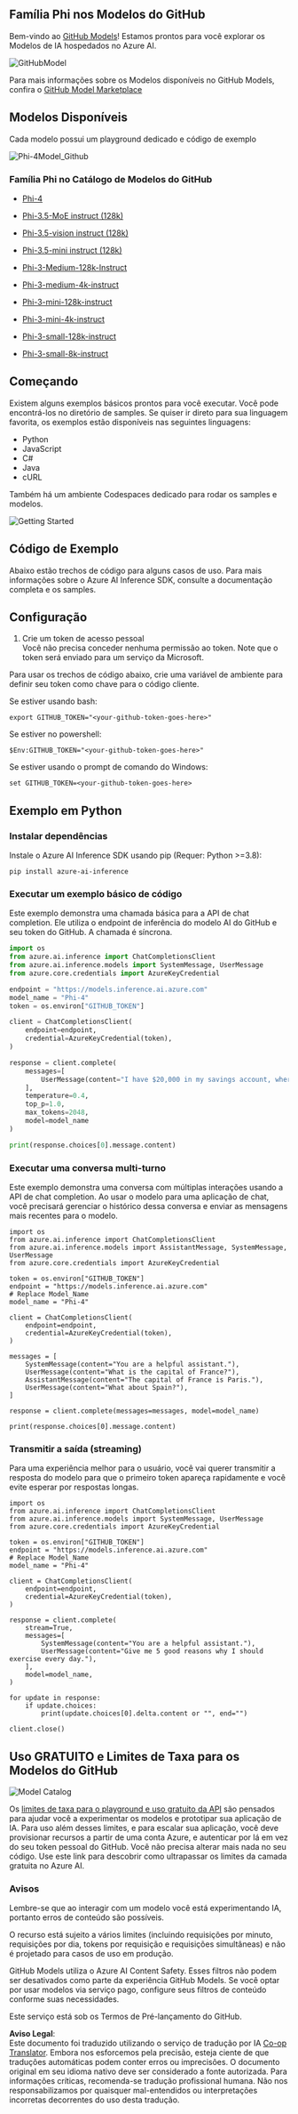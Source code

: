 <!--
CO_OP_TRANSLATOR_METADATA:
{
  "original_hash": "fb67a08b9fc911a10ed58081fadef416",
  "translation_date": "2025-05-09T08:47:25+00:00",
  "source_file": "md/01.Introduction/02/02.GitHubModel.md",
  "language_code": "pt"
}
-->
## Família Phi nos Modelos do GitHub

Bem-vindo ao [GitHub Models](https://github.com/marketplace/models)! Estamos prontos para você explorar os Modelos de IA hospedados no Azure AI.

![GitHubModel](../../../../../translated_images/GitHub_ModelCatalog.4fc858ab26afe64c43f5e423ad0c5c733878bb536fdb027a5bcf1f80c41b0633.pt.png)

Para mais informações sobre os Modelos disponíveis no GitHub Models, confira o [GitHub Model Marketplace](https://github.com/marketplace/models)

## Modelos Disponíveis

Cada modelo possui um playground dedicado e código de exemplo

![Phi-4Model_Github](../../../../../translated_images/GitHub_ModelPlay.998e294f6ee69c3ca174c880b32af9feec4221d0d787de899ad9bb2da3b58981.pt.png)

### Família Phi no Catálogo de Modelos do GitHub

- [Phi-4](https://github.com/marketplace/models/azureml/Phi-4)

- [Phi-3.5-MoE instruct (128k)](https://github.com/marketplace/models/azureml/Phi-3-5-MoE-instruct)

- [Phi-3.5-vision instruct (128k)](https://github.com/marketplace/models/azureml/Phi-3-5-vision-instruct)

- [Phi-3.5-mini instruct (128k)](https://github.com/marketplace/models/azureml/Phi-3-5-mini-instruct)

- [Phi-3-Medium-128k-Instruct](https://github.com/marketplace/models/azureml/Phi-3-medium-128k-instruct)

- [Phi-3-medium-4k-instruct](https://github.com/marketplace/models/azureml/Phi-3-medium-4k-instruct)

- [Phi-3-mini-128k-instruct](https://github.com/marketplace/models/azureml/Phi-3-mini-128k-instruct)

- [Phi-3-mini-4k-instruct](https://github.com/marketplace/models/azureml/Phi-3-mini-4k-instruct)

- [Phi-3-small-128k-instruct](https://github.com/marketplace/models/azureml/Phi-3-small-128k-instruct)

- [Phi-3-small-8k-instruct](https://github.com/marketplace/models/azureml/Phi-3-small-8k-instruct)

## Começando

Existem alguns exemplos básicos prontos para você executar. Você pode encontrá-los no diretório de samples. Se quiser ir direto para sua linguagem favorita, os exemplos estão disponíveis nas seguintes linguagens:

- Python
- JavaScript
- C#
- Java
- cURL

Também há um ambiente Codespaces dedicado para rodar os samples e modelos.

![Getting Started](../../../../../translated_images/GitHub_ModelGetStarted.b4b839a081583da39bc976c2f0d8ac4603d3b8c23194b16cc9e0a1014f5611d0.pt.png)

## Código de Exemplo

Abaixo estão trechos de código para alguns casos de uso. Para mais informações sobre o Azure AI Inference SDK, consulte a documentação completa e os samples.

## Configuração

1. Crie um token de acesso pessoal  
Você não precisa conceder nenhuma permissão ao token. Note que o token será enviado para um serviço da Microsoft.

Para usar os trechos de código abaixo, crie uma variável de ambiente para definir seu token como chave para o código cliente.

Se estiver usando bash:  
```
export GITHUB_TOKEN="<your-github-token-goes-here>"
```  
Se estiver no powershell:  

```
$Env:GITHUB_TOKEN="<your-github-token-goes-here>"
```  

Se estiver usando o prompt de comando do Windows:  

```
set GITHUB_TOKEN=<your-github-token-goes-here>
```  

## Exemplo em Python

### Instalar dependências  
Instale o Azure AI Inference SDK usando pip (Requer: Python >=3.8):

```
pip install azure-ai-inference
```  
### Executar um exemplo básico de código

Este exemplo demonstra uma chamada básica para a API de chat completion. Ele utiliza o endpoint de inferência do modelo AI do GitHub e seu token do GitHub. A chamada é síncrona.

```python
import os
from azure.ai.inference import ChatCompletionsClient
from azure.ai.inference.models import SystemMessage, UserMessage
from azure.core.credentials import AzureKeyCredential

endpoint = "https://models.inference.ai.azure.com"
model_name = "Phi-4"
token = os.environ["GITHUB_TOKEN"]

client = ChatCompletionsClient(
    endpoint=endpoint,
    credential=AzureKeyCredential(token),
)

response = client.complete(
    messages=[
        UserMessage(content="I have $20,000 in my savings account, where I receive a 4% profit per year and payments twice a year. Can you please tell me how long it will take for me to become a millionaire? Also, can you please explain the math step by step as if you were explaining it to an uneducated person?"),
    ],
    temperature=0.4,
    top_p=1.0,
    max_tokens=2048,
    model=model_name
)

print(response.choices[0].message.content)
```

### Executar uma conversa multi-turno

Este exemplo demonstra uma conversa com múltiplas interações usando a API de chat completion. Ao usar o modelo para uma aplicação de chat, você precisará gerenciar o histórico dessa conversa e enviar as mensagens mais recentes para o modelo.

```
import os
from azure.ai.inference import ChatCompletionsClient
from azure.ai.inference.models import AssistantMessage, SystemMessage, UserMessage
from azure.core.credentials import AzureKeyCredential

token = os.environ["GITHUB_TOKEN"]
endpoint = "https://models.inference.ai.azure.com"
# Replace Model_Name
model_name = "Phi-4"

client = ChatCompletionsClient(
    endpoint=endpoint,
    credential=AzureKeyCredential(token),
)

messages = [
    SystemMessage(content="You are a helpful assistant."),
    UserMessage(content="What is the capital of France?"),
    AssistantMessage(content="The capital of France is Paris."),
    UserMessage(content="What about Spain?"),
]

response = client.complete(messages=messages, model=model_name)

print(response.choices[0].message.content)
```

### Transmitir a saída (streaming)

Para uma experiência melhor para o usuário, você vai querer transmitir a resposta do modelo para que o primeiro token apareça rapidamente e você evite esperar por respostas longas.

```
import os
from azure.ai.inference import ChatCompletionsClient
from azure.ai.inference.models import SystemMessage, UserMessage
from azure.core.credentials import AzureKeyCredential

token = os.environ["GITHUB_TOKEN"]
endpoint = "https://models.inference.ai.azure.com"
# Replace Model_Name
model_name = "Phi-4"

client = ChatCompletionsClient(
    endpoint=endpoint,
    credential=AzureKeyCredential(token),
)

response = client.complete(
    stream=True,
    messages=[
        SystemMessage(content="You are a helpful assistant."),
        UserMessage(content="Give me 5 good reasons why I should exercise every day."),
    ],
    model=model_name,
)

for update in response:
    if update.choices:
        print(update.choices[0].delta.content or "", end="")

client.close()
```

## Uso GRATUITO e Limites de Taxa para os Modelos do GitHub

![Model Catalog](../../../../../translated_images/GitHub_Model.0c2abb992151c5407046e2b763af51505ff709f04c0950785e0300fdc8c55a0c.pt.png)

Os [limites de taxa para o playground e uso gratuito da API](https://docs.github.com/en/github-models/prototyping-with-ai-models#rate-limits) são pensados para ajudar você a experimentar os modelos e prototipar sua aplicação de IA. Para uso além desses limites, e para escalar sua aplicação, você deve provisionar recursos a partir de uma conta Azure, e autenticar por lá em vez do seu token pessoal do GitHub. Você não precisa alterar mais nada no seu código. Use este link para descobrir como ultrapassar os limites da camada gratuita no Azure AI.

### Avisos

Lembre-se que ao interagir com um modelo você está experimentando IA, portanto erros de conteúdo são possíveis.

O recurso está sujeito a vários limites (incluindo requisições por minuto, requisições por dia, tokens por requisição e requisições simultâneas) e não é projetado para casos de uso em produção.

GitHub Models utiliza o Azure AI Content Safety. Esses filtros não podem ser desativados como parte da experiência GitHub Models. Se você optar por usar modelos via serviço pago, configure seus filtros de conteúdo conforme suas necessidades.

Este serviço está sob os Termos de Pré-lançamento do GitHub.

**Aviso Legal**:  
Este documento foi traduzido utilizando o serviço de tradução por IA [Co-op Translator](https://github.com/Azure/co-op-translator). Embora nos esforcemos pela precisão, esteja ciente de que traduções automáticas podem conter erros ou imprecisões. O documento original em seu idioma nativo deve ser considerado a fonte autorizada. Para informações críticas, recomenda-se tradução profissional humana. Não nos responsabilizamos por quaisquer mal-entendidos ou interpretações incorretas decorrentes do uso desta tradução.